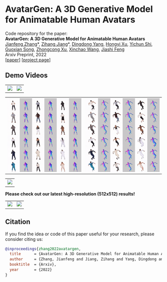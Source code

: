 # AvatarGen: A 3D Generative    Model  for  Animatable Human Avatars
Code repository for the paper:  
**AvatarGen: A 3D Generative    Model  for  Animatable Human Avatars**  
[Jianfeng Zhang](https://jeff95.me)\*, [Zihang Jiang](https://zihangjiang.github.io/)\*, [Dingdong Yang](https://dblp.org/pid/213/8223.html), [Hongyi Xu](http://www-scf.usc.edu/~hongyixu/), [Yichun Shi](https://seasonsh.github.io/),  [Guoxian Song](https://guoxiansong.github.io/homepage/index.html),  [Zhongcong Xu](https://github.com/zcxu-eric), [Xinchao Wang](https://sites.google.com/site/sitexinchaowang/), [Jiashi Feng](https://sites.google.com/site/jshfeng/)  
Arxiv Preprint, 2022 <br>
[[paper](https://arxiv.org/pdf/2208.00561.pdf)] [[project page](http://jeff95.me/projects/avatargen.html)]


## Demo Videos
<table style="border:0px">
   <tr>
       <td><img src="assets/teaser_1.gif" width="400px" frame=void rules=none></td>
       <td><img src="assets/teaser_2.gif" width="400px"  frame=void rules=none></td>
   </tr>
</table>


<table style="border:0px">
   <tr>
       <td><img src="assets/teaser_4.gif" width="400px" frame=void rules=none></td>
       <td><img src="assets/teaser_5.gif" width="400px"  frame=void rules=none></td>
   </tr>
</table>

<table style="border:0px">
   <tr>
       <td><img src="assets/teaser_3.gif" width="825px" frame=void rules=none></td>
   </tr>
</table>


**Please check out our latest high-resolution (512x512) results!**
<table style="border:0px">
   <tr>
       <td><img src="assets/mv_demo.gif" width="400px" frame=void rules=none></td>
       <td><img src="assets/anim_demo.gif" width="400px"  frame=void rules=none></td>
   </tr>
</table>

## Citation
If you  find the idea or code of this paper useful for your research, please consider citing us:

```bibtex
@inproceedings{zhang2022avatargen,
  title      = {AvatarGen: A 3D Generative Model for Animatable Human Avatars},
  author     = {Zhang, Jianfeng and Jiang, Zihang and Yang, Dingdong and Xu, Hongyi and Shi, Yichun and Song, Guoxian and Xu, Zhongcong and Wang, Xinchao and Feng, Jiashi},
  booktitle  = {Arxiv},
  year       = {2022}
}
```

